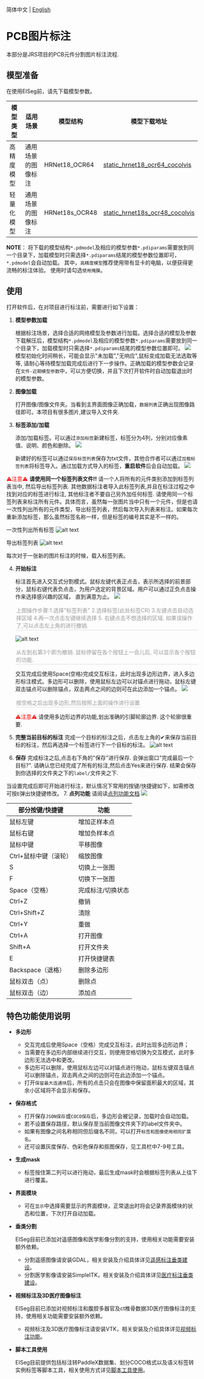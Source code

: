 简体中文 | [English](image_en.md)

# PCB图片标注

本部分是JRS项目的PCB元件分割图片标注流程. 

## 模型准备

在使用EISeg前，请先下载模型参数。


| 模型类型   | 适用场景                   | 模型结构       | 模型下载地址                                                     |
| ---------- | -------------------------- | -------------- | ------------------------------------------------------------ |
| 高精度模型 | 通用场景的图像标注 | HRNet18_OCR64  | [static_hrnet18_ocr64_cocolvis](https://paddleseg.bj.bcebos.com/eiseg/0.4/static_hrnet18_ocr64_cocolvis.zip) |
| 轻量化模型 | 通用场景的图像标注 | HRNet18s_OCR48 | [static_hrnet18s_ocr48_cocolvis](https://paddleseg.bj.bcebos.com/eiseg/0.4/static_hrnet18s_ocr48_cocolvis.zip) |



**NOTE**： 将下载的模型结构`*.pdmodel`及相应的模型参数`*.pdiparams`需要放到同一个目录下，加载模型时只需选择`*.pdiparams`结尾的模型参数位置即可， `*.pdmodel`会自动加载。
其中，`高精度模型`推荐使用带有显卡的电脑，以便获得更流畅的标注体验。
使用时请勾选`使用掩膜`。



## 使用

打开软件后，在对项目进行标注前，需要进行如下设置：

1. **模型参数加载**

   根据标注场景，选择合适的网络模型及参数进行加载。选择合适的模型及参数下载解压后，模型结构`*.pdmodel`及相应的模型参数`*.pdiparams`需要放到同一个目录下，加载模型时只需选择`*.pdiparams`结尾的模型参数位置即可。
   ![](loadmodel.png)
   模型初始化时间稍长，可能会显示"未加载","无响应",鼠标变成加载无法选取等等, 请耐心等待模型加载完成后进行下一步操作。正确加载的模型参数会记录在`文件-近期模型参数`中，可以方便切换，并且下次打开软件时自动加载退出时的模型参数。

2. **图像加载**

   打开图像/图像文件夹。当看到主界面图像正确加载，`数据列表`正确出现图像路径即可。本项目有很多图片,建议导入文件夹. 

3. **标签添加/加载**

   添加/加载标签。可以通过`添加标签`新建标签，标签分为4列，分别对应像素值、说明、颜色和删除。
   ![](labellist.png)

   
   新建好的标签可以通过`保存标签列表`保存为txt文件，其他合作者可以通过`加载标签列表`将标签导入。通过加载方式导入的标签，**重启软件**后会自动加载。
   ![](iolabellist.png)

<font color='red'>⚠注意⚠</font> **请使用同一个标签列表文件!!** 请一个人将所有的元件类别添加到标签列表当中, 然后导出标签列表. 其他数据标注者导入此标签列表,并且在标注过程之中找到对应的标签进行标注, 其他标注者不要自己另外加任何标签. 
请使用同一个标签列表来标注所有元件。具体而言，虽然每一张图片当中只有一个元件，但是也请一次性列出所有的元件类型，导出标签列表，然后每次导入列表来标注。如果每次重新添加标签，那么虽然标签名称一样，但是标签的编号其实是不一样的。

一次性列出所有标签
![alt text](c367cefc2ae00a175bc2b9accc685c6.png)


导出标签列表
![alt text](d57c0305ced61462236b92e6827aac0.png)

每次对于一张新的图片标注的时候，载入标签列表。

4. **开始标注**

    标注首先进入交互式分割模式。鼠标左键代表正点击，表示所选择的前景部分，鼠标右键代表负点击，为用户选定的背景区域。用户可以通过正负点击操作来选择感兴趣的区域， 直到满意为止。
    ![](interactanno.gif)
    

    <div style="color:orange; border-bottom: 1px solid #d9d9d9;
    display: inline-block;
    color: #999;
    padding: 2px;"> 上图操作步骤:1.选择"标签列表" 2.选择标签(此处标签CR) 3.左键点击自动选择区域 4.再一次点击左键继续选择 5. 右键点击不想选择的区域. 如果误操作了,可以点击左上角的进行撤销.   </div>

    ![alt text](toolwindow.png)
 
     <div style="color:orange; border-bottom: 1px solid #d9d9d9; display: inline-block; color: #999; padding: 2px;"> 从左到右第3个即为撤销. 鼠标停留在各个按钮上一会儿后, 可以显示各个按钮的功能.  </div>

    交互完成后使用Space(空格)完成交互标注，此时出现多边形边界，进入多边形标注模式。多边形可以删除，使用鼠标左边可以对锚点进行拖动，鼠标左键双击锚点可以删除锚点，双击两点之间的边则可在此边添加一个锚点。
    ![](drawmask.gif)
    <div style="color:orange; border-bottom: 1px solid #d9d9d9;
    display: inline-block;
    color: #999;
    padding: 2px;"> 按空格之后出现多边形,然后按照上面的操作进行设置 </div>
    
    <font color='red'>⚠注意⚠</font> 请使用多边形边界的功能,划出准确的引脚轮廓边界. 这个轮廓很重要. 
5. **完整当前目标的标注**
    完成一个目标的标注之后，点击左上角的✔来保存当前目标的标注，然后再选择一个标签进行下一个目标的标注。
    ![alt text](b18072807402ad0df15c9aed386af84.png)

6. **保存**
    完成标注之后,点击右下角的"保存"进行保存. 会弹出窗口"完成最后一个目标?". 请确认您已经完成了所有的标注,然后点击Yes来进行保存. 结果会保存到你选择的文件夹之下的`label/`文件夹之下. 

当设置完成后即可开始进行标注，默认情况下常用的按键/快捷键如下，如需修改可按`E`弹出快捷键修改。
7. **点列功能**
请阅读[点列功能文档](pointline.md)
![](image-3.png)

| 部分按键/快捷键       | 功能              |
| --------------------- | ----------------- |
| 鼠标左键              | 增加正样本点      |
| 鼠标右键              | 增加负样本点      |
| 鼠标中键              | 平移图像          |
| Ctrl+鼠标中键（滚轮） | 缩放图像          |
| S                     | 切换上一张图      |
| F                     | 切换下一张图      |
| Space（空格）         | 完成标注/切换状态 |
| Ctrl+Z                | 撤销              |
| Ctrl+Shift+Z          | 清除              |
| Ctrl+Y                | 重做              |
| Ctrl+A                | 打开图像          |
| Shift+A               | 打开文件夹        |
| E                     | 打开快捷键表      |
| Backspace（退格）     | 删除多边形        |
| 鼠标双击（点）        | 删除点            |
| 鼠标双击（边）        | 添加点            |

## 特色功能使用说明

- **多边形**

    - 交互完成后使用Space（空格）完成交互标注，此时出现多边形边界；
    - 当需要在多边形内部继续进行交互，则使用空格切换为交互模式，此时多边形无法选中和更改。
    - 多边形可以删除，使用鼠标左边可以对锚点进行拖动，鼠标左键双击锚点可以删除锚点，双击两点之间的边则可在此边添加一个锚点。
    - 打开`保留最大连通块`后，所有的点击只会在图像中保留面积最大的区域，其余小区域将不会显示和保存。

- **保存格式**

    - 打开保存`JSON保存`或`COCO保存`后，多边形会被记录，加载时会自动加载。
    - 若不设置保存路径，默认保存至当前图像文件夹下的label文件夹中。
    - 如果有图像之间名称相同但后缀名不同，可以打开`标签和图像使用相同扩展名`。
    - 还可设置灰度保存、伪彩色保存和抠图保存，见工具栏中7-9号工具。

- **生成mask**

    - 标签按住第二列可以进行拖动，最后生成mask时会根据标签列表从上往下进行覆盖。

- **界面模块**

    - 可在`显示`中选择需要显示的界面模块，正常退出时将会记录界面模块的状态和位置，下次打开自动加载。

- **垂类分割**

    EISeg目前已添加对遥感图像和医学影像分割的支持，使用相关功能需要安装额外依赖。

    - 分割遥感图像请安装GDAL，相关安装及介绍具体详见[遥感标注垂类建设](remote_sensing.md)。
    - 分割医学影像请安装SimpleITK，相关安装及介绍具体详见[医疗标注垂类建设](medical.md)。

- **视频标注及3D医疗图像标注**

    EISeg目前已添加对视频标注和腹腔多器官及ct椎骨数据3D医疗图像标注的支持，使用相关功能需要安装额外依赖。

    - 视频标注及3D医疗图像标注请安装VTK，相关安装及介绍具体详见[视频标注功能](video.md)。

- **脚本工具使用**

    EISeg目前提供包括标注转PaddleX数据集、划分COCO格式以及语义标签转实例标签等脚本工具，相关使用方式详见[脚本工具使用](tools.md)。
